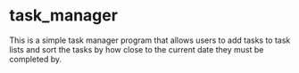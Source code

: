 # task_manager
This is a simple task manager program that allows users to add tasks to task lists 
and sort the tasks by how close to the current date they must be completed by.
